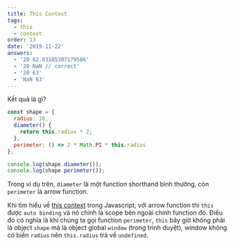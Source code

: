 ```yaml
---
title: This Context
tags:
  - this
  - context
order: 13
date: '2019-11-22'
answers:
  - '20 62.83185307179586'
  - '20 NaN // correct'
  - '20 63'
  - 'NaN 63'
---
```


Kết quả là gì?

```javascript
const shape = {
  radius: 10,
  diameter() {
    return this.radius * 2;
  },
  perimeter: () => 2 * Math.PI * this.radius
};

console.log(shape.diameter());
console.log(shape.perimeter());
```

<!-- explanation -->

Trong ví dụ trên, `diameter` là một function shorthand bình thường, còn `perimeter` là arrow function.

Khi tìm hiểu về [this context](https://duthaho.com/blogs/js-this-context) trong Javascript, với arrow function thì `this` được `auto binding` và nó chính là scope bên ngoài chính function đó. Điều đó có nghĩa là khi chúng ta gọi function `perimeter`, `this` bây giờ không phải là object `shape` mà là object global `window` (trong trình duyệt), window không có biến `radius` nên `this.radius` trả về `undefined`.
